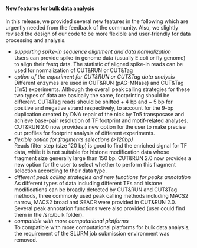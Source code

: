 
#### New features for bulk data analysis

In this release, we provided several new features in the following which are urgently needed from the feedback of the community. Also, we slightly revised the design of our code to be more flexible and user-friendly for data processing and analysis.
- *supporting spike-in sequence alignment and data normalization*   
    Users can provide spike-in genome data (usually E.coli or fly genome) to align their fastq data. The statistic of aligned spike-in reads can be used for normalization of CUT&RUN or CUT&Tag 
- *option of the experiment for CUT&RUN or CUT&Tag data analysis*  
    Different enzymes are used in CUT&RUN (pAG-MNase) and CUT&Tag (Tn5) experiments. Although the overall peak calling strategies for these two types of data are basically the same, footprinting should be different. CUT&Tag reads should be shifted + 4 bp and − 5 bp for positive and negative strand respectively, to account for the 9-bp duplication created by DNA repair of the nick by Tn5 transposase and achieve base-pair resolution of TF footprint and motif-related analyses. CUT&RUN 2.0 now provides a new option for the user to make precise cut profiles for footprint analysis of different experiments.
- *flexible option for fragments selections (>120bp)*  
    Reads filter step (size 120 bp) is good to find the enriched signal for TF data, while it is not suitable for histone modification data whose fragment size generally large than 150 bp. CUT&RUN 2.0 now provides a new option for the user to select whether to perform this fragment selection according to their data type.
- *different peak calling strategies and new functions for peaks annotation*  
    As different types of data including different TFs and histone modifications can be broadly detected by CUT&RUN and CUT&Tag methods, three commonly used peak calling methods including MACS2 narrow, MACS2 broad and SEACR were provided in CUT&RUN 2.0. Several peak annotation functions were also provided (user could find them in the /src/bulk folder).
- *compatible with more computational platforms*    
    To compatible with more computational platforms for bulk data analysis, the requirement of the SLURM job submission environment was removed. 


